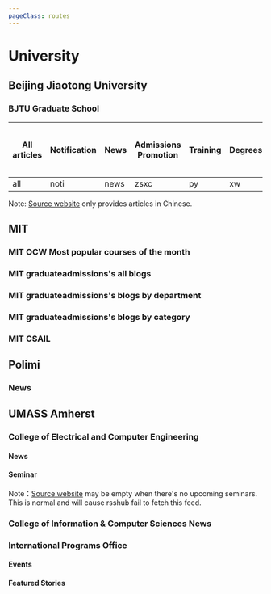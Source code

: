 ```yaml
---
pageClass: routes
---
```


# University

## Beijing Jiaotong University

### BJTU Graduate School

<RouteEn author="E1nzbern" example="/bjtu/gs/all" path="/bjtu/gs/:type" :paramsDesc="['Type of articles']">

| All articles | Notification | News | Admissions Promotion | Training | Degrees | Admissions | Master Admissions | PhD Admissions | Admissions Brochure | Admissions Policies and Regulations | Notice from Graduate Student Work Department | News from Graduate Student Work Department |
| ---- | -------- | -------- | ------------ | ------------ | -------- | -------- | ------ | ---------- | ------ | ------ | ------ | ------ |
| all  | noti     | news    | zsxc       | py       | xw      | zs     | sszs    | bszs      | zsjz    | zcfg    | ygbtzgg    | ygbnews    |

</RouteEn>

Note: [Source website](https://gs.bjtu.edu.cn/) only provides articles in Chinese.

## MIT

### MIT OCW Most popular courses of the month

<RouteEn author="dwemerx" example="/mit/ocw-top" path="/mit/ocw-top"/>

### MIT graduateadmissions's all blogs

<RouteEn author="LogicJake" example="/mit/graduateadmissions/index/all" path="/mit/graduateadmissions/index/all"/>

### MIT graduateadmissions's blogs by department

<RouteEn author="LogicJake" example="/mit/graduateadmissions/department/eecs" path="/mit/graduateadmissions/department/:name" :paramsDesc="['department name which can be found in url']"/>

### MIT graduateadmissions's blogs by category

<RouteEn author="LogicJake" example="/mit/graduateadmissions/category/beyond-the-lab" path="/mit/graduateadmissions/category/:name" :paramsDesc="['category name which can be found in url']"/>

### MIT CSAIL

<RouteEn author="nczitzk" example="/mit/csail/news" path="/mit/csail/news"/>

## Polimi

### News

<RouteEn author="exuanbo" example="/polimi/news" path="/polimi/news/:language?" :paramsDesc="['English language code en']" />

## UMASS Amherst

### College of Electrical and Computer Engineering

#### News

<RouteEn author="gammapi" example="/umass/amherst/ecenews" path="/umass/amherst/ecenews" radar="1" rssbud="1"/>

#### Seminar

<RouteEn author="gammapi" example="/umass/amherst/eceseminar" path="/umass/amherst/eceseminar" radar="1" rssbud="1"/>

Note：[Source website](https://ece.umass.edu/seminar) may be empty when there's no upcoming seminars. This is normal and will cause rsshub fail to fetch this feed.

### College of Information & Computer Sciences News

<RouteEn author="gammapi" example="/umass/amherst/csnews" path="/umass/amherst/csnews" radar="1" rssbud="1"/>

### International Programs Office

#### Events

<Route author="gammapi" example="/umass/amherst/ipostories" path="/umass/amherst/ipostories" radar="1" rssbud="1"/>

#### Featured Stories

<Route author="gammapi" example="/umass/amherst/ipoevents" path="/umass/amherst/ipoevents" radar="1" rssbud="1"/>
